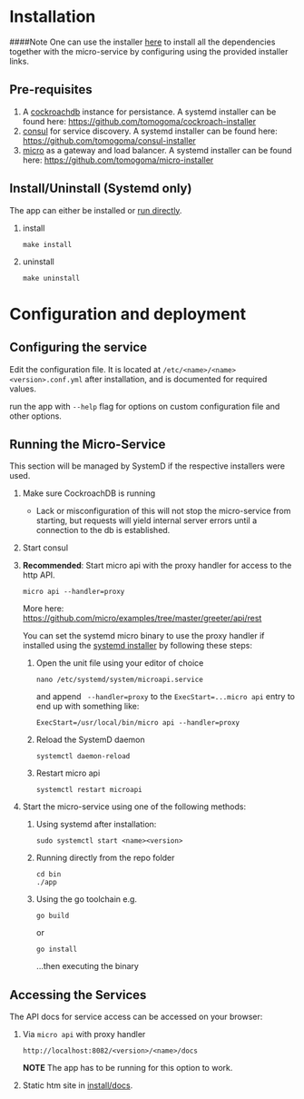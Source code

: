 # Installation

####Note
One can use the installer
[here](https://github.com/tomogoma/repo-installer) to install all the
dependencies together with the micro-service by configuring using the
provided installer links.

## Pre-requisites

1. A [cockroachdb](https://www.cockroachlabs.com/) instance for
persistance. A systemd installer can be found here:
https://github.com/tomogoma/cockroach-installer
1. [consul](https://www.consul.io/) for service discovery. A systemd
installer can be found here:
https://github.com/tomogoma/consul-installer
1. [micro](https://github.com/micro/micro) as a gateway and load balancer.
A systemd installer can be found here:
https://github.com/tomogoma/micro-installer

## Install/Uninstall  (Systemd only)

The app can either be installed or [run directly](#running-the-micro-service).

1. install
    ```
    make install
    ```
1. uninstall
    ```
    make uninstall
    ```

# Configuration and deployment

## Configuring the service

Edit the configuration file. It is located at
`/etc/<name>/<name><version>.conf.yml` after installation, and is documented for required values.

run the app with `--help` flag for options on custom configuration file and
other options.

## Running the Micro-Service

This section will be managed by SystemD if the respective installers were
used.

1. Make sure CockroachDB is running
    - Lack or misconfiguration of this will not stop the micro-service
     from starting, but requests will yield internal server errors until
     a connection to the db is established.
1. Start consul
1. **Recommended**: Start micro api with the proxy handler for access to the http API.
    ```
    micro api --handler=proxy
    ```
    More here: https://github.com/micro/examples/tree/master/greeter/api/rest
    
    You can set the systemd micro binary to use the proxy handler if
    installed using the [systemd installer](https://github.com/tomogoma/micro-installer)
    by following these steps:
    1. Open the unit file using your editor of choice
        ```
        nano /etc/systemd/system/microapi.service
        ```
        and append ` --handler=proxy` to the `ExecStart=...micro api` entry to
        end up with something like:
        ```
        ExecStart=/usr/local/bin/micro api --handler=proxy
        ```
    1. Reload the SystemD daemon
        ```
        systemctl daemon-reload
        ```
    1. Restart micro api
        ```
        systemctl restart microapi
        ```
1. Start the micro-service using one of the following methods:
    1. Using systemd after installation:
        ```
        sudo systemctl start <name><version>
        ```
    1. Running directly from the repo folder
       ```
       cd bin
       ./app
       ```
    1. Using the go toolchain e.g.
        ```
        go build
        ```
        or
        ```
        go install
        ```
        ...then executing the binary

## Accessing the Services

The API docs for service access can be accessed on your browser:
1. Via `micro api` with proxy handler
    ```
    http://localhost:8082/<version>/<name>/docs
    ```
    
    **NOTE** The app has to be running for this option to work.
1. Static htm site in [install/docs](install/docs).
